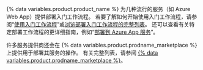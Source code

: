 {% data variables.product.product_name %} 为几种流行的服务（如 Azure Web App）提供部署入门工作流程。 若要了解如何开始使用入门工作流程，请参阅“[使用入门工作流程](/actions/learn-github-actions/using-starter-workflows)”或[浏览部署入门工作流程的完整列表](https://github.com/actions/starter-workflows/tree/main/deployments)。 还可以查看有关特定部署工作流程的更详细指南，例如“[部署到 Azure App 服务](/actions/deployment/deploying-to-azure-app-service)”。

许多服务提供商还会在 {% data variables.product.prodname_marketplace %} 上提供用于部署其服务的操作。 有关完整列表，请参阅 [{% data variables.product.prodname_marketplace %}](https://github.com/marketplace?category=deployment&type=actions)。
